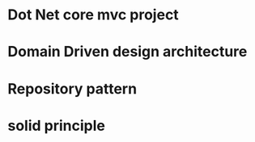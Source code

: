 # Dot Net core mvc project
# Domain Driven design architecture
# Repository pattern
# solid principle 
